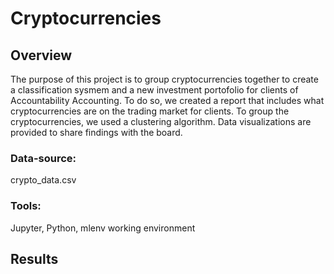 # Cryptocurrencies

## Overview

The purpose of this project is to group cryptocurrencies together to create a classification sysmem and a new investment portofolio for clients of Accountability Accounting. To do so, we created a report that includes what cryptocurrencies are on the trading market for clients. To group the cryptocurrencies, we used a clustering algorithm. Data visualizations are provided to share findings with the board.


### Data-source:

crypto_data.csv

### Tools:

Jupyter, Python, mlenv working environment


## Results



